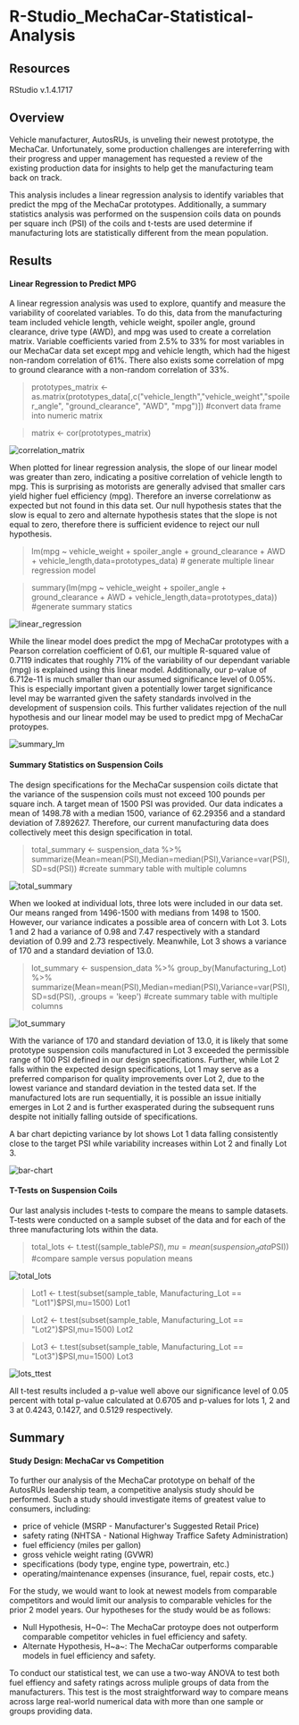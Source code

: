 # R-Studio_MechaCar-Statistical-Analysis


## Resources
RStudio v.1.4.1717

## Overview
Vehicle manufacturer, AutosRUs, is unveling their newest prototype, the MechaCar. Unfortunately, some production challenges are intereferring with their progress and upper management has requested a review of the existing production data for insights to help get the manufacturing team back on track. 

This analysis includes a linear regression analysis to identify variables that predict the mpg of the MechaCar prototypes. Additionally, a summary statistics analysis was performed on the suspension coils data on pounds per square inch (PSI) of the coils and t-tests are used determine if manufacturing lots are statistically different from the mean population.


## Results
#### Linear Regression to Predict MPG
A linear regression analysis was used to explore, quantify and measure the variability of coorelated variables. To do this, data from the manufacturing team included vehicle length, vehicle weight, spoiler angle, ground clearance, drive type (AWD), and mpg was used to create a correlation matrix. Variable coefficients varied from 2.5% to 33% for most variables in our MechaCar data set except mpg and vehicle length, which had the higest non-random correlation of 61%. There also exists some correlation of mpg to ground clearance with a non-random correlation of 33%.

> prototypes_matrix <- as.matrix(prototypes_data[,c("vehicle_length","vehicle_weight","spoiler_angle", "ground_clearance", "AWD", "mpg")]) #convert data frame into numeric matrix

> matrix <- cor(prototypes_matrix)

![correlation_matrix](https://github.com/ozloty06/R-Studio_MechaCar-Statistical-Analysis/blob/main/correlation_matrix.png)

When plotted for linear regression analysis, the slope of our linear model was greater than zero, indicating a positive correlation of vehicle length to mpg. This is surprising as motorists are generally advised that smaller cars yield higher fuel efficiency (mpg). Therefore an inverse correlationw as expected but not found in this data set. Our null hypothesis states that the slow is equal to zero and alternate hypothesis states that the slope is not equal to zero, therefore there is sufficient evidence to reject our null hypothesis. 

> lm(mpg ~ vehicle_weight + spoiler_angle + ground_clearance + AWD + vehicle_length,data=prototypes_data) # generate multiple linear regression model

> summary(lm(mpg ~ vehicle_weight + spoiler_angle + ground_clearance + AWD + vehicle_length,data=prototypes_data)) #generate summary statics

![linear_regression](https://github.com/ozloty06/R-Studio_MechaCar-Statistical-Analysis/blob/main/linear_regression.png)

While the linear model does predict the mpg of MechaCar prototypes with a Pearson correlation coefficient of 0.61, our multiple R-squared value of 0.7119 indicates that roughly 71% of the variability of our dependant variable (mpg) is explained using this linear model. Additionally, our p-value of 6.712e-11 is much smaller than our assumed significance level of 0.05%. This is especially important given a potentially lower target significance level may be warranted given the safety standards involved in the development of suspension coils. This further validates rejection of the null hypothesis and our linear model may be used to predict mpg of MechaCar protoypes.

![summary_lm](https://github.com/ozloty06/R-Studio_MechaCar-Statistical-Analysis/blob/main/summary_lm.png)

#### Summary Statistics on Suspension Coils
The design specifications for the MechaCar suspension coils dictate that the variance of the suspension coils must not exceed 100 pounds per square inch. A target mean of 1500 PSI was provided. Our data indicates a mean of 1498.78 with a median 1500, variance of 62.29356 and a standard deviation of 7.892627. Therefore, our current manufacturing data does collectively meet this design specification in total.

> total_summary <- suspension_data %>% summarize(Mean=mean(PSI),Median=median(PSI),Variance=var(PSI),SD=sd(PSI)) #create summary table with multiple columns

![total_summary](https://github.com/ozloty06/R-Studio_MechaCar-Statistical-Analysis/blob/main/total_summary.png)

When we looked at individual lots, three lots were included in our data set. Our means ranged from 1496-1500 with medians from 1498 to 1500. However, our variance indicates a possible area of concern with Lot 3. Lots 1 and 2 had a variance of 0.98 and 7.47 respectively with a standard deviation of 0.99 and 2.73 respectively. Meanwhile, Lot 3 shows a variance of 170 and a standard deviation of 13.0. 

> lot_summary <- suspension_data %>% group_by(Manufacturing_Lot) %>% summarize(Mean=mean(PSI),Median=median(PSI),Variance=var(PSI),SD=sd(PSI), .groups = 'keep') #create summary table with multiple columns

![lot_summary](https://github.com/ozloty06/R-Studio_MechaCar-Statistical-Analysis/blob/main/lot_summary.png)

With the variance of 170 and standard deviation of 13.0, it is likely that some prototype suspension coils manufactured in Lot 3 exceeded the permissible range of 100 PSI defined in our design specifications. Further, while Lot 2 falls within the expected design specifications, Lot 1 may serve as a preferred comparison for quality improvements over Lot 2, due to the lowest variance and standard deviation in the tested data set. If the manufactured lots are run sequentially, it is possible an issue initially emerges in Lot 2 and is further exasperated during the subsequent runs despite not initially falling outside of specifications. 

A bar chart depicting variance by lot shows Lot 1 data falling consistently close to the target PSI while variability increases within Lot 2 and finally Lot 3.


![bar-chart](https://github.com/ozloty06/R-Studio_MechaCar-Statistical-Analysis/blob/main/lot_variance_bar.png)

#### T-Tests on Suspension Coils
Our last analysis includes t-tests to compare the means to sample datasets. T-tests were conducted on a sample subset of the data and for each of the three manufacturing lots within the data. 

> total_lots <- t.test((sample_table$PSI),mu=mean(suspension_data$PSI)) #compare sample versus population means

![total_lots](https://github.com/ozloty06/R-Studio_MechaCar-Statistical-Analysis/blob/main/total_lots.png)

> Lot1 <- t.test(subset(sample_table, Manufacturing_Lot == "Lot1")$PSI,mu=1500)
> Lot1

> Lot2 <- t.test(subset(sample_table, Manufacturing_Lot == "Lot2")$PSI,mu=1500)
> Lot2

> Lot3 <- t.test(subset(sample_table, Manufacturing_Lot == "Lot3")$PSI,mu=1500)
> Lot3

![lots_ttest](https://github.com/ozloty06/R-Studio_MechaCar-Statistical-Analysis/blob/main/lots_ttest.png)

All t-test results included a p-value well above our significance level of 0.05 percent with total p-value calculated at 0.6705 and p-values for lots 1, 2 and 3 at 0.4243, 0.1427, and 0.5129 respectively.


## Summary
#### Study Design: MechaCar vs Competition
To further our analysis of the MechaCar prototype on behalf of the AutosRUs leadership team, a competitive analysis study should be performed. Such a study should investigate items of greatest value to consumers, including:
- price of vehicle (MSRP - Manufacturer's Suggested Retail Price)
- safety rating (NHTSA - National Highway Traffice Safety Administration)
- fuel efficiency (miles per gallon)
- gross vehicle weight rating (GVWR)
- specifications (body type, engine type, powertrain, etc.)
- operating/maintenance expenses (insurance, fuel, repair costs, etc.)

For the study, we would want to look at newest models from comparable competitors and would limit our analysis to comparable vehicles for the prior 2 model years. Our hypotheses for the study would be as follows:
- Null Hypothesis, H~0~: The MechaCar protoype does not outperform comparable competitor vehicles in fuel efficiency and safety.
- Alternate Hypothesis, H~a~: The MechaCar outperforms comparable models in fuel efficiency and safety.

To conduct our statistical test, we can use a two-way ANOVA to test both fuel effiency and safety ratings across muliple groups of data from the manufacturers. This test is the most straightforward way to compare means across large real-world numerical data with more than one sample or groups providing data.
